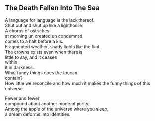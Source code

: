 The Death Fallen Into The Sea
-----------------------------
A language for language is the lack thereof.  
Shut out and shut up like a lighthouse.  
A chorus of ostriches  
at morning un created un condemned  
comes to a halt before a kis.  
Fragmented weather, shady lights like the flint.  
The crowns exists even when there is  
little to say, and it ceases  
within  
it in darkness.  
What funny things does the toucan  
contain?  
How little we reconcile and how much it makes the funny things of this universe.  
  
Fewer and fewer  
compound about another mode of purity.  
Among the apple of the universe where you sleep,  
a dream deforms into identities.  
